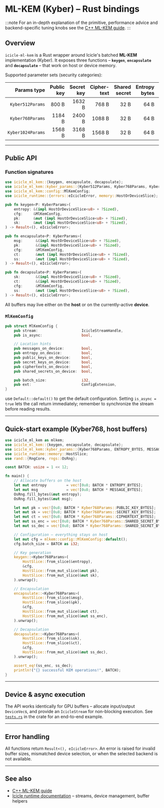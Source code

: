# ML-KEM (Kyber) – Rust bindings

:::note
For an in-depth explanation of the primitive, performance advice and backend-specific tuning knobs see the [C++ ML-KEM guide](../cpp/pqc_ml_kem.md).
:::

## Overview

`icicle-ml-kem` is a Rust wrapper around Icicle's batched **ML-KEM** implementation (Kyber).  It exposes three functions – **`keygen`**, **`encapsulate`** and **`decapsulate`** – that work on host or device memory.

Supported parameter sets (security categories):

| Params type     | Public key | Secret key | Cipher-text | Shared secret | Entropy bytes | Message bytes | NIST level |
|----------------:|-----------:|-----------:|------------:|--------------:|--------------:|--------------:|-----------:|
| `Kyber512Params`  | 800 B  | 1632 B | 768 B  | 32 B | 64 B | 32 B | 1 |
| `Kyber768Params`  | 1184 B | 2400 B | 1088 B | 32 B | 64 B | 32 B | 3 |
| `Kyber1024Params` | 1568 B | 3168 B | 1568 B | 32 B | 64 B | 32 B | 5 |

---

## Public API

### Function signatures

```rust
use icicle_ml_kem::{keygen, encapsulate, decapsulate};
use icicle_ml_kem::kyber_params::{Kyber512Params, Kyber768Params, Kyber1024Params};
use icicle_ml_kem::config::MlKemConfig;
use icicle_runtime::{errors::eIcicleError, memory::HostOrDeviceSlice};

pub fn keygen<P: KyberParams>(
    entropy: &(impl HostOrDeviceSlice<u8> + ?Sized),
    cfg:     &MlKemConfig,
    pk:      &mut (impl HostOrDeviceSlice<u8> + ?Sized),
    sk:      &mut (impl HostOrDeviceSlice<u8> + ?Sized),
) -> Result<(), eIcicleError>;

pub fn encapsulate<P: KyberParams>(
    msg:      &(impl HostOrDeviceSlice<u8> + ?Sized),
    pk:       &(impl HostOrDeviceSlice<u8> + ?Sized),
    cfg:      &MlKemConfig,
    ct:       &mut (impl HostOrDeviceSlice<u8> + ?Sized),
    ss:       &mut (impl HostOrDeviceSlice<u8> + ?Sized),
) -> Result<(), eIcicleError>;

pub fn decapsulate<P: KyberParams>(
    sk:       &(impl HostOrDeviceSlice<u8> + ?Sized),
    ct:       &(impl HostOrDeviceSlice<u8> + ?Sized),
    cfg:      &MlKemConfig,
    ss:       &mut (impl HostOrDeviceSlice<u8> + ?Sized),
) -> Result<(), eIcicleError>;
```

All buffers may live either on the **host** or on the currently-active **device**.

### `MlKemConfig`

```rust
pub struct MlKemConfig {
    pub stream:                    IcicleStreamHandle,
    pub is_async:                  bool,

    // Location hints
    pub messages_on_device:        bool,
    pub entropy_on_device:         bool,
    pub public_keys_on_device:     bool,
    pub secret_keys_on_device:     bool,
    pub ciphertexts_on_device:     bool,
    pub shared_secrets_on_device:  bool,

    pub batch_size:                i32,
    pub ext:                       ConfigExtension,
}
```

use `Default::default()` to get the default configuration. Setting `is_async = true` lets the call return immediately; remember to synchronize the stream before reading results.

---

## Quick-start example (Kyber768, host buffers)

```rust
use icicle_ml_kem as mlkem;
use icicle_ml_kem::{keygen, encapsulate, decapsulate};
use icicle_ml_kem::kyber_params::{Kyber768Params, ENTROPY_BYTES, MESSAGE_BYTES};
use icicle_runtime::memory::HostSlice;
use rand::{RngCore, rngs::OsRng};

const BATCH: usize = 1 << 12;

fn main() {
    // Allocate buffers on the host
    let mut entropy         = vec![0u8; BATCH * ENTROPY_BYTES];
    let mut msg             = vec![0u8; BATCH * MESSAGE_BYTES];
    OsRng.fill_bytes(&mut entropy);
    OsRng.fill_bytes(&mut msg);

    let mut pk = vec![0u8; BATCH * Kyber768Params::PUBLIC_KEY_BYTES];
    let mut sk = vec![0u8; BATCH * Kyber768Params::SECRET_KEY_BYTES];
    let mut ct = vec![0u8; BATCH * Kyber768Params::CIPHERTEXT_BYTES];
    let mut ss_enc = vec![0u8; BATCH * Kyber768Params::SHARED_SECRET_BYTES];
    let mut ss_dec = vec![0u8; BATCH * Kyber768Params::SHARED_SECRET_BYTES];

    // Configuration – everything stays on host
    let mut cfg = mlkem::config::MlKemConfig::default();
    cfg.batch_size = BATCH as i32;

    // Key generation
    keygen::<Kyber768Params>(
        HostSlice::from_slice(&entropy),
        &cfg,
        HostSlice::from_mut_slice(&mut pk),
        HostSlice::from_mut_slice(&mut sk),
    ).unwrap();

    // Encapsulation
    encapsulate::<Kyber768Params>(
        HostSlice::from_slice(&msg),
        HostSlice::from_slice(&pk),
        &cfg,
        HostSlice::from_mut_slice(&mut ct),
        HostSlice::from_mut_slice(&mut ss_enc),
    ).unwrap();

    // Decapsulation
    decapsulate::<Kyber768Params>(
        HostSlice::from_slice(&sk),
        HostSlice::from_slice(&ct),
        &cfg,
        HostSlice::from_mut_slice(&mut ss_dec),
    ).unwrap();

    assert_eq!(ss_enc, ss_dec);
    println!("{} successful KEM operations!", BATCH);
}
```

---

## Device & async execution

The API works identically for GPU buffers – allocate input/output `DeviceVec`s, and provide an `IcicleStream` for non-blocking execution. See [`tests.rs`](https://github.com/ingonyama-zk/icicle/blob/main/wrappers/rust/icicle-pqc/icicle-ml-kem/src/tests.rs) in the crate for an end-to-end example.

---

## Error handling

All functions return `Result<(), eIcicleError>`.  An error is raised for invalid buffer sizes, mismatched device selection, or when the selected backend is not available.

---

## See also

* [C++ ML-KEM guide](../cpp/pqc_ml_kem.md)
* [Icicle runtime documentation](multi-gpu.md) – streams, device management, buffer helpers
